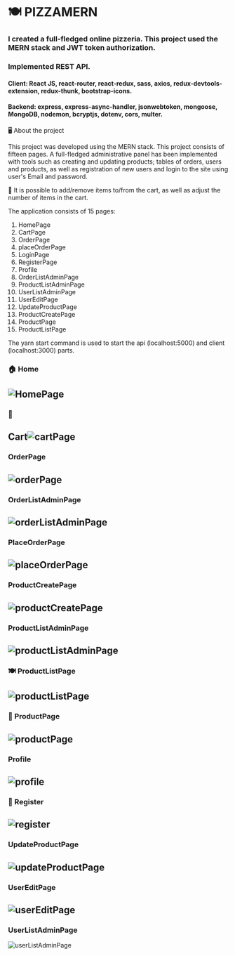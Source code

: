 # 🍽 PIZZAMERN
### I created a full-fledged online pizzeria. This project used the MERN stack and JWT token authorization.
### Implemented REST API.
#### Client: React JS, react-router, react-redux, sass, axios, redux-devtools-extension, redux-thunk, bootstrap-icons. 
#### Backend: express, express-async-handler, jsonwebtoken, mongoose, MongoDB, nodemon, bcryptjs, dotenv, cors, multer.

🖥 About the project

This project was developed using the MERN stack.
This project consists of fifteen pages. A full-fledged administrative panel has been implemented with tools such as creating and updating products; tables of orders, users and products, as well as registration of new users and login to the site using user's Email and password.

🛒 It is possible to add/remove items to/from the cart, as well as adjust the number of items in the cart.

The application consists of 15 pages:
1. HomePage
2. CartPage
3. OrderPage
4. placeOrderPage
5. LoginPage
6. RegisterPage
7. Profile
8. OrderListAdminPage
9. ProductListAdminPage
10. UserListAdminPage
11. UserEditPage
12. UpdateProductPage
13. ProductCreatePage
14. ProductPage
15. ProductListPage

The yarn start command is used to start the api (localhost:5000) and client (localhost:3000) parts.

### 🏠 Home
![HomePage](https://user-images.githubusercontent.com/95641884/163794443-fa68a80b-f66c-4ed5-9bec-85f5ee1c2f18.png)
---

### 🛒 
Cart![cartPage](https://user-images.githubusercontent.com/95641884/163794564-4b8bb1ad-2bee-467c-97c5-10f1a88353cf.png)
---

### OrderPage
![orderPage](https://user-images.githubusercontent.com/95641884/163794708-cf0623d7-caee-4957-bfa9-377f3e954341.png)
---

### OrderListAdminPage
![orderListAdminPage](https://user-images.githubusercontent.com/95641884/163794816-c0194f96-d604-40dc-bebf-1a85dd84be3d.png)
---

### PlaceOrderPage
![placeOrderPage](https://user-images.githubusercontent.com/95641884/163794900-1a692772-7cee-4d9c-bae7-db0fa2771c09.png)
---

### ProductCreatePage
![productCreatePage](https://user-images.githubusercontent.com/95641884/163794962-318b9a7c-87be-430e-99ac-434abff4daf5.png)
---

### ProductListAdminPage
![productListAdminPage](https://user-images.githubusercontent.com/95641884/163795010-5116ef6b-26b6-4f45-8742-d7e63ba652eb.png)
---

### 🍽 ProductListPage
![productListPage](https://user-images.githubusercontent.com/95641884/163795130-54373254-109f-4fbb-971e-dd292a3a6a85.png)
---

### 🥢 ProductPage
![productPage](https://user-images.githubusercontent.com/95641884/163795215-90fd6569-ec47-438e-baa2-253fde461b3d.png)
---

### Profile
![profile](https://user-images.githubusercontent.com/95641884/163795249-e2a70d96-70cd-417c-91f5-2354e3b1d8fd.png)
---

### 🔏 Register
![register](https://user-images.githubusercontent.com/95641884/163795323-327970b0-7c41-4afc-bf42-5f20b476f7a2.png)
---

### UpdateProductPage
![updateProductPage](https://user-images.githubusercontent.com/95641884/163795359-7b5030af-ad8a-4346-8674-24cd5035290a.png)
---

### UserEditPage
![userEditPage](https://user-images.githubusercontent.com/95641884/163795401-6210808c-5a9e-4363-af9c-4c33c58830b5.png)
---

### UserListAdminPage
![userListAdminPage](https://user-images.githubusercontent.com/95641884/163795430-29da9a7d-16f6-4c86-b163-fd62f6b5662e.png)


